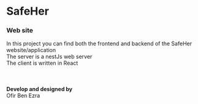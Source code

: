 # SafeHer
### Web site
In this project you can find both the frontend and backend of the SafeHer website/application<br>
The server is a nestJs web server<br>
The client is written in React<br>
<br>
<br><br>
<b>Develop and designed by<br></b>
Ofir Ben Ezra
